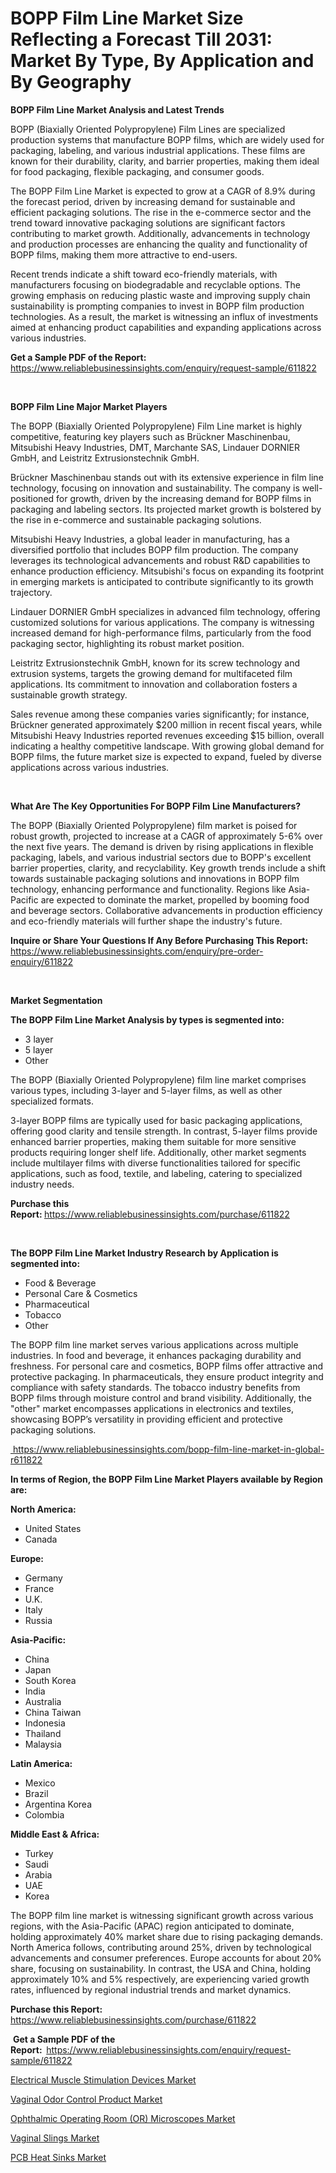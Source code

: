 <p><h1>BOPP Film Line Market Size Reflecting a Forecast Till 2031: Market By Type, By Application and By Geography</h1></p><p><strong>BOPP Film Line Market Analysis and Latest Trends</strong></p>
<p><p>BOPP (Biaxially Oriented Polypropylene) Film Lines are specialized production systems that manufacture BOPP films, which are widely used for packaging, labeling, and various industrial applications. These films are known for their durability, clarity, and barrier properties, making them ideal for food packaging, flexible packaging, and consumer goods.</p><p>The BOPP Film Line Market is expected to grow at a CAGR of 8.9% during the forecast period, driven by increasing demand for sustainable and efficient packaging solutions. The rise in the e-commerce sector and the trend toward innovative packaging solutions are significant factors contributing to market growth. Additionally, advancements in technology and production processes are enhancing the quality and functionality of BOPP films, making them more attractive to end-users.</p><p>Recent trends indicate a shift toward eco-friendly materials, with manufacturers focusing on biodegradable and recyclable options. The growing emphasis on reducing plastic waste and improving supply chain sustainability is prompting companies to invest in BOPP film production technologies. As a result, the market is witnessing an influx of investments aimed at enhancing product capabilities and expanding applications across various industries.</p></p>
<p><strong>Get a Sample PDF of the Report:&nbsp;</strong> <a href="https://www.reliablebusinessinsights.com/enquiry/request-sample/611822?utm_campaign=1091&utm_medium=2&utm_source=Github&utm_content=ia&utm_term=29092024&utm_id=bopp-film-line">https://www.reliablebusinessinsights.com/enquiry/request-sample/611822</a></p>
<p>&nbsp;</p>
<p><strong>BOPP Film Line Major Market Players</strong></p>
<p><p>The BOPP (Biaxially Oriented Polypropylene) Film Line market is highly competitive, featuring key players such as Brückner Maschinenbau, Mitsubishi Heavy Industries, DMT, Marchante SAS, Lindauer DORNIER GmbH, and Leistritz Extrusionstechnik GmbH.</p><p>Brückner Maschinenbau stands out with its extensive experience in film line technology, focusing on innovation and sustainability. The company is well-positioned for growth, driven by the increasing demand for BOPP films in packaging and labeling sectors. Its projected market growth is bolstered by the rise in e-commerce and sustainable packaging solutions.</p><p>Mitsubishi Heavy Industries, a global leader in manufacturing, has a diversified portfolio that includes BOPP film production. The company leverages its technological advancements and robust R&D capabilities to enhance production efficiency. Mitsubishi's focus on expanding its footprint in emerging markets is anticipated to contribute significantly to its growth trajectory.</p><p>Lindauer DORNIER GmbH specializes in advanced film technology, offering customized solutions for various applications. The company is witnessing increased demand for high-performance films, particularly from the food packaging sector, highlighting its robust market position. </p><p>Leistritz Extrusionstechnik GmbH, known for its screw technology and extrusion systems, targets the growing demand for multifaceted film applications. Its commitment to innovation and collaboration fosters a sustainable growth strategy.</p><p>Sales revenue among these companies varies significantly; for instance, Brückner generated approximately $200 million in recent fiscal years, while Mitsubishi Heavy Industries reported revenues exceeding $15 billion, overall indicating a healthy competitive landscape. With growing global demand for BOPP films, the future market size is expected to expand, fueled by diverse applications across various industries.</p></p>
<p>&nbsp;</p>
<p><strong>What Are The Key Opportunities For BOPP Film Line Manufacturers?</strong></p>
<p><p>The BOPP (Biaxially Oriented Polypropylene) film market is poised for robust growth, projected to increase at a CAGR of approximately 5-6% over the next five years. The demand is driven by rising applications in flexible packaging, labels, and various industrial sectors due to BOPP's excellent barrier properties, clarity, and recyclability. Key growth trends include a shift towards sustainable packaging solutions and innovations in BOPP film technology, enhancing performance and functionality. Regions like Asia-Pacific are expected to dominate the market, propelled by booming food and beverage sectors. Collaborative advancements in production efficiency and eco-friendly materials will further shape the industry's future.</p></p>
<p><strong>Inquire or Share Your Questions If Any Before Purchasing This Report:</strong> <a href="https://www.reliablebusinessinsights.com/enquiry/pre-order-enquiry/611822?utm_campaign=1091&utm_medium=2&utm_source=Github&utm_content=ia&utm_term=29092024&utm_id=bopp-film-line">https://www.reliablebusinessinsights.com/enquiry/pre-order-enquiry/611822</a></p>
<p>&nbsp;</p>
<p><strong>Market Segmentation</strong></p>
<p><strong>The BOPP Film Line Market Analysis by types is segmented into:</strong></p>
<p><ul><li>3 layer</li><li>5 layer</li><li>Other</li></ul></p>
<p><p>The BOPP (Biaxially Oriented Polypropylene) film line market comprises various types, including 3-layer and 5-layer films, as well as other specialized formats. </p><p>3-layer BOPP films are typically used for basic packaging applications, offering good clarity and tensile strength. In contrast, 5-layer films provide enhanced barrier properties, making them suitable for more sensitive products requiring longer shelf life. Additionally, other market segments include multilayer films with diverse functionalities tailored for specific applications, such as food, textile, and labeling, catering to specialized industry needs.</p></p>
<p><strong>Purchase this Report:&nbsp;</strong><a href="https://www.reliablebusinessinsights.com/purchase/611822?utm_campaign=1091&utm_medium=2&utm_source=Github&utm_content=ia&utm_term=29092024&utm_id=bopp-film-line">https://www.reliablebusinessinsights.com/purchase/611822</a></p>
<p>&nbsp;</p>
<p><strong>The BOPP Film Line Market Industry Research by Application is segmented into:</strong></p>
<p><ul><li>Food & Beverage</li><li>Personal Care & Cosmetics</li><li>Pharmaceutical</li><li>Tobacco</li><li>Other</li></ul></p>
<p><p>The BOPP film line market serves various applications across multiple industries. In food and beverage, it enhances packaging durability and freshness. For personal care and cosmetics, BOPP films offer attractive and protective packaging. In pharmaceuticals, they ensure product integrity and compliance with safety standards. The tobacco industry benefits from BOPP films through moisture control and brand visibility. Additionally, the "other" market encompasses applications in electronics and textiles, showcasing BOPP’s versatility in providing efficient and protective packaging solutions.</p></p>
<p><a href="https://www.reliablebusinessinsights.com/bopp-film-line-market-in-global-r611822?utm_campaign=1091&utm_medium=2&utm_source=Github&utm_content=ia&utm_term=29092024&utm_id=bopp-film-line">&nbsp;https://www.reliablebusinessinsights.com/bopp-film-line-market-in-global-r611822</a></p>
<p><strong>In terms of Region, the BOPP Film Line Market Players available by Region are:</strong></p>
<p>
    <p> <strong> North America: </strong>
        <ul>
            <li>United States</li>
            <li>Canada</li>
        </ul>
        </p> 
    <p> <strong> Europe: </strong>
        <ul>
            <li>Germany</li>
            <li>France</li>
            <li>U.K.</li>
            <li>Italy</li>
            <li>Russia</li>
        </ul>
        </p> 
    <p> <strong> Asia-Pacific: </strong>
        <ul>
            <li>China</li>
            <li>Japan</li>
            <li>South Korea</li>
            <li>India</li>
            <li>Australia</li>
            <li>China Taiwan</li>
            <li>Indonesia</li>
            <li>Thailand</li>
            <li>Malaysia</li>
        </ul>
        </p> 
    <p> <strong> Latin America: </strong>
        <ul>
            <li>Mexico</li>
            <li>Brazil</li>
            <li>Argentina Korea</li>
            <li>Colombia</li>
        </ul>
        </p> 
    <p> <strong> Middle East & Africa: </strong>
        <ul>
            <li>Turkey</li>
            <li>Saudi</li>
            <li>Arabia</li>
            <li>UAE</li>
            <li>Korea</li>
        </ul>
    </p>
    </p>
<p><p>The BOPP film line market is witnessing significant growth across various regions, with the Asia-Pacific (APAC) region anticipated to dominate, holding approximately 40% market share due to rising packaging demands. North America follows, contributing around 25%, driven by technological advancements and consumer preferences. Europe accounts for about 20% share, focusing on sustainability. In contrast, the USA and China, holding approximately 10% and 5% respectively, are experiencing varied growth rates, influenced by regional industrial trends and market dynamics.</p></p>
<p><strong>Purchase this Report: </strong><a href="https://www.reliablebusinessinsights.com/purchase/611822?utm_campaign=1091&utm_medium=2&utm_source=Github&utm_content=ia&utm_term=29092024&utm_id=bopp-film-line">https://www.reliablebusinessinsights.com/purchase/611822</a></p>
<p>&nbsp;<strong>Get a Sample PDF of the Report:&nbsp;&nbsp;</strong><a href="https://www.reliablebusinessinsights.com/enquiry/request-sample/611822?utm_campaign=1091&utm_medium=2&utm_source=Github&utm_content=ia&utm_term=29092024&utm_id=bopp-film-line">https://www.reliablebusinessinsights.com/enquiry/request-sample/611822</a></p>
<p><strong></strong></p>
<p><p><a href="https://github.com/THOMPKINSLEO/Market-Research-Report-List-1/blob/main/electrical-muscle-stimulation-devices-market.md?utm_campaign=1091&utm_medium=2&utm_source=Github&utm_content=ia&utm_term=29092024&utm_id=bopp-film-line">Electrical Muscle Stimulation Devices Market</a></p><p><a href="https://www.linkedin.com/pulse/global-vaginal-odor-control-product-market-landscape-future-redle?utm_campaign=1091&utm_medium=2&utm_source=Github&utm_content=ia&utm_term=29092024&utm_id=bopp-film-line">Vaginal Odor Control Product Market</a></p><p><a href="https://github.com/KimNDobson/Market-Research-Report-List-1/blob/main/ophthalmic-operating-room-or-microscopes-market.md?utm_campaign=1091&utm_medium=2&utm_source=Github&utm_content=ia&utm_term=29092024&utm_id=bopp-film-line">Ophthalmic Operating Room (OR) Microscopes Market</a></p><p><a href="https://www.linkedin.com/pulse/vaginal-slings-industry-forecast-market-shifts-strategic-imperatives-p6tfe?utm_campaign=1091&utm_medium=2&utm_source=Github&utm_content=ia&utm_term=29092024&utm_id=bopp-film-line">Vaginal Slings Market</a></p><p><a href="https://issuu.com/reportprime-2/docs/pcb-heat-sinks-market-size-2030.ppt_e4e30ec72c3a0f?utm_campaign=1091&utm_medium=2&utm_source=Github&utm_content=ia&utm_term=29092024&utm_id=bopp-film-line">PCB Heat Sinks Market</a></p></p>